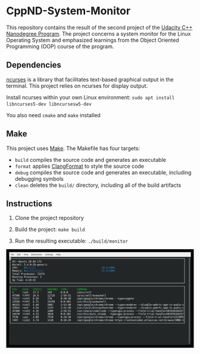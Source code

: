# CppND-System-Monitor

This repository contains the result of the second project of the [Udacity C++ Nanodegree Program](https://www.udacity.com/course/c-plus-plus-nanodegree--nd213). The project concerns a system monitor for the Linux Operating System and emphasized learnings from the Object Oriented Programming (OOP) course of the program.

## Dependencies 

[ncurses](https://www.gnu.org/software/ncurses/) is a library that facilitates text-based graphical output in the terminal. This project relies on ncurses for display output.

Install ncurses within your own Linux environment: `sudo apt install libncurses5-dev libncursesw5-dev`

You also need `cmake` and `make` installed 

## Make
This project uses [Make](https://www.gnu.org/software/make/). The Makefile has four targets:
* `build` compiles the source code and generates an executable
* `format` applies [ClangFormat](https://clang.llvm.org/docs/ClangFormat.html) to style the source code
* `debug` compiles the source code and generates an executable, including debugging symbols
* `clean` deletes the `build/` directory, including all of the build artifacts

## Instructions

1. Clone the project repository

2. Build the project: `make build`

3. Run the resulting executable: `./build/monitor`

![System Monitor](images/rishil_monitor.png)




